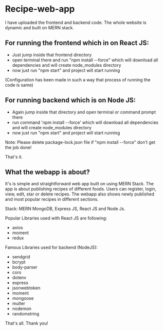 # Recipe-web-app

I have uploaded the frontend and backend code. The whole website is dynamic and built on MERN stack.

## For running the frontend which in on React JS:
- Just jump inside that frontend directory
- open terminal there and run "npm install --force" which will download all dependencies and will create node_modules directory
- now just run "npm start" and project will start running


(Configuration has been made in such a way that process of running the code is same)
## For running backend which is on Node JS:
- Again jump inside that directory and open terminal or command prompt there
- run command 'npm install --force' which will download all dependencies and will create node_modules directory
- now just run "npm start" and project will start running

Note: Please delete package-lock.json file if "npm install --force" don't get the job done!

That's it.


## What the webapp is about?
It's is simple and straightforward web app built on using MERN Stack. The app is about publishing recipes of different foods.
Users can register, login, view, edit, star or delete recipes. The webapp also shows newly published and most popular recipes in different sections.

Stack: MERN
MongoDB, Express JS, React JS and Node Js.

Popular Libraries used with React JS are following:
- axios
- moment
- redux

Famous Libraries used for backend (NodeJS):
- sendgrid
- bcrypt
- body-parser
- cors
- dotenv
- express
- jsonwebtoken
- moment
- mongoose
- multer
- nodemon
- randomstring

That's all.
Thank you!


